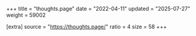 +++
title = "thoughts.page"
date = "2022-04-11"
updated = "2025-07-27"
weight = 59002

[extra]
source = "https://thoughts.page/"
ratio = 4
size = 58
+++
